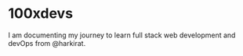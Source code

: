 # 100xdevs
I am documenting my journey to learn full stack web development and devOps from @harkirat.
